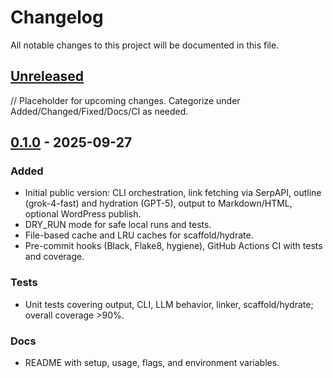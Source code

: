 # Changelog

All notable changes to this project will be documented in this file.

## [Unreleased]

// Placeholder for upcoming changes. Categorize under Added/Changed/Fixed/Docs/CI as needed.

## [0.1.0] - 2025-09-27

### Added

- Initial public version: CLI orchestration, link fetching via SerpAPI, outline (grok-4-fast) and hydration (GPT-5), output to Markdown/HTML, optional WordPress publish.
- DRY_RUN mode for safe local runs and tests.
- File-based cache and LRU caches for scaffold/hydrate.
- Pre-commit hooks (Black, Flake8, hygiene), GitHub Actions CI with tests and coverage.

### Tests

- Unit tests covering output, CLI, LLM behavior, linker, scaffold/hydrate; overall coverage >90%.

### Docs

- README with setup, usage, flags, and environment variables.

 [Unreleased]: https://github.com/poolboy17/draftsmith/compare/v0.1.0...HEAD
 [0.1.0]: https://github.com/poolboy17/draftsmith/releases/tag/v0.1.0
